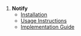 1. **Notify**
   - [Installation](notify.installation)
   - [Usage Instructions](notify.usage)
   - [Implementation Guide](notify.implementation)

